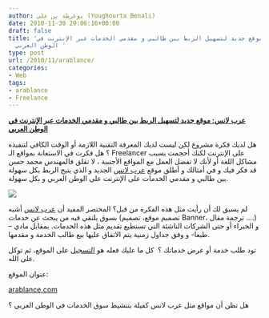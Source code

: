 ```yaml
---
author: يوغرطة بن علي (Youghourta Benali)
date: 2010-11-30 20:06:16+00:00
draft: false
title: 'عرب لانس: موقع جديد لتسهيل الربط بين طالبي و مقدمي الخدمات عبر الإنترنت في
  الوطن العربي '
type: post
url: /2010/11/arablance/
categories:
- Web
tags:
- arablance
- Freelance
---
```


**[عرب لانس: موقع جديد لتسهيل الربط بين طالبي و مقدمي الخدمات عبر الإنترنت في الوطن العربي](https://www.it-scoop.com/2010/11/arablance/)**


هل لديك فكرة مشروع لكن ليست لديك المعرفة التقنية اللازمة أو الوقت الكافي لتنفيذه ؟ هل فكرت في الاستعانة بمواقع الـ Freelancer على الإنترنت لكنك أحجمت بسبب مشاكل اللغة أو لأنك لا تفضل العمل مع المواقع الأجنبية ، لا تقلق فالمهندس محمد حسن قد فكر فيك و في أمثالك و أطلق موقع [عرب لانس](http://arablance.com/marketplace/main.php?rid=EXGRGZ) الجديد و الذي يتيح الربط بكل سهولة بين طالبي و مقدمي الخدمات على الإنترنت على الوطن العربي و بكل سهولة.


[![](http://arablance.com/marketplace/images/default/logo.png)
](https://www.it-scoop.com/2010/11/arablance/)


لم يسبق لك أن رأيت مثل هذه الفكرة من قبل؟ المختصر المفيد أن [عرب لانس](http://arablance.com/marketplace/main.php?rid=EXGRGZ) أشبه بسوق يلتقي فيه من يبحث عن خدمات (تصميم موقع، تصميم Banner، ترجمة مقال ....) و الخبراء أو حتى الشركات الناشئة التي تستطيع تقديم مثل هذه الخدمات. بمقابل مادي –طبعا- و وفق جداول زمنية يتم الاتفاق عليها بيع طالب الخدمة و مقدمها.

تود طلب خدمة أو عرض خدماتك ؟  كل ما عليك فعله هو [التسجيل](http://arablance.com/marketplace/main.php?rid=EXGRGZ) على الموقع، ثم توكل على الله.

عنوان الموقع:

[arablance.com](http://arablance.com/marketplace/main.php?rid=EXGRGZ)

هل تظن أن مواقع مثل عرب لانس كفيلة بتنشيط سوق الخدمات في الوطن العربي ؟
